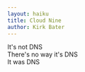 ```yaml
---
layout: haiku
title: Cloud Nine
author: Kirk Bater
---
```


It's not DNS<br> 
There's no way it's DNS<br>
It was DNS<br>

